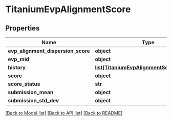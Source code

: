 # TitaniumEvpAlignmentScore


## Properties
Name | Type | Description | Notes
------------ | ------------- | ------------- | -------------
**evp_alignment_dispersion_score** | **object** |  | [optional] 
**evp_mid** | **object** |  | [optional] 
**history** | [**list[TitaniumEvpAlignmentScoreWithDate]**](TitaniumEvpAlignmentScoreWithDate.md) |  | [optional] 
**score** | **object** |  | [optional] 
**score_status** | **str** |  | [optional] 
**submission_mean** | **object** |  | [optional] 
**submission_std_dev** | **object** |  | [optional] 

[[Back to Model list]](../README.md#documentation-for-models) [[Back to API list]](../README.md#documentation-for-api-endpoints) [[Back to README]](../README.md)


